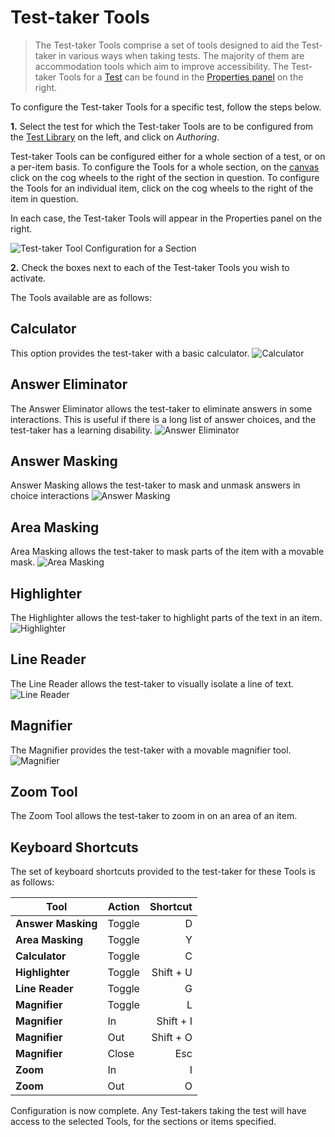 <!--
tags: []

--> 

# Test-taker Tools

> The Test-taker Tools comprise a set of tools designed to aid the Test-taker in various ways when taking tests. The majority of them are accommodation tools which aim to improve accessibility. The Test-taker Tools for a [Test](../appendix/glossary.md#test) can be found in the [Properties panel](../appendix/glossary.md#properties-panel) on the right.


To configure the Test-taker Tools for a specific test, follow the steps below.

**1.** Select the test for which the Test-taker Tools are to be configured from the [Test Library](../appendix/glossary.md#test-library) on the left, and click on *Authoring*.

Test-taker Tools can be configured either for a whole section of a test, or on a per-item basis. To configure the Tools for a whole section, on the [canvas](../appendix/glossary.md#canvas) click on the cog wheels to the right of the section in question. To configure the Tools for an individual item, click on the cog wheels to the right of the item in question.

In each case, the Test-taker Tools will appear in the Properties panel on the right.
 
![Test-taker Tool Configuration for a Section](../resources/backend/tests/authoring/settings/section/test-taker-tools.png)

**2.** Check the boxes next to each of the Test-taker Tools you wish to activate.


The Tools available are as follows:
 
## Calculator
This option provides the test-taker with a basic calculator.
![Calculator](../resources/delivery/features/test-taker-tools/calculator.png)
 
## Answer Eliminator
The Answer Eliminator allows the test-taker to eliminate answers in some interactions. This is useful if there is a long list of answer choices, and the test-taker has a learning disability.
![Answer Eliminator](../resources/delivery/features/test-taker-tools/answer-eliminator.png)

## Answer Masking
Answer Masking allows the test-taker to mask and unmask answers in choice interactions
![Answer Masking](../resources/delivery/features/test-taker-tools/answer-masking.png)
 
## Area Masking
Area Masking allows the test-taker to mask parts of the item with a movable mask.
![Area Masking](../resources/delivery/features/test-taker-tools/area-masking.png)

## Highlighter
The Highlighter allows the test-taker to highlight parts of the text in an item.
![Highlighter](../resources/delivery/features/test-taker-tools/highlighter.png)

## Line Reader
The Line Reader allows the test-taker to visually isolate a line of text.
![Line Reader](../resources/delivery/features/test-taker-tools/line-reader.png)

## Magnifier
The Magnifier provides the test-taker with a movable magnifier tool.
![Magnifier](../resources/delivery/features/test-taker-tools/magnifier.png)

## Zoom Tool
The Zoom Tool allows the test-taker to zoom in on an area of an item.
<!-- Missing Screenshot: Zoom Tool -->

## Keyboard Shortcuts
The set of keyboard shortcuts provided to the test-taker for these Tools is as follows:

| **Tool**                 | Action   | Shortcut    |
|--------------------------|----------|------------:|
| **Answer Masking**       | Toggle   |           D |
| **Area Masking**         | Toggle   |           Y |
| **Calculator**           | Toggle   |           C |
| **Highlighter**          | Toggle   |   Shift + U |
| **Line Reader**          | Toggle   |           G |
| **Magnifier**            | Toggle   |           L |
| **Magnifier**            | In       |   Shift + I |
| **Magnifier**            | Out      |   Shift + O |
| **Magnifier**            | Close    |         Esc |
| **Zoom**                 | In       |           I |
| **Zoom**                 | Out      |           O |


Configuration is now complete. Any Test-takers taking the test will have access to the selected Tools, for the sections or items specified.


